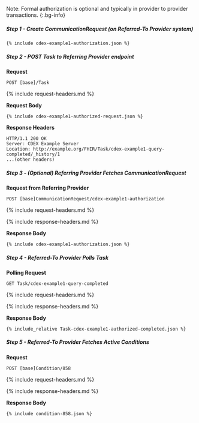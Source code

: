 
Note: Formal authorization is optional and typically in provider to provider transactions.
{:.bg-info}

##### Step 1 - Create CommunicationRequest (on Referred-To Provider system)

~~~
{% include cdex-example1-authorization.json %}
~~~

##### Step 2 - POST Task to Referring Provider endpoint

**Request**
~~~
POST [base]/Task
~~~

{% include request-headers.md %}

**Request Body**

~~~
{% include cdex-example1-authorized-request.json %}
~~~

**Response Headers**

~~~
HTTP/1.1 200 OK
Server: CDEX Example Server
Location: http://example.org/FHIR/Task/cdex-example1-query-completed/_history/1
...(other headers)
~~~

##### Step 3 - (Optional) Referring Provider Fetches CommunicationRequest

**Request from Referring Provider**
~~~
POST [base]CommunicationRequest/cdex-example1-authorization
~~~

{% include request-headers.md %}

{% include response-headers.md %}

**Response Body**

~~~
{% include cdex-example1-authorization.json %}
~~~

##### Step 4 - Referred-To Provider Polls Task

**Polling Request**
~~~
GET Task/cdex-example1-query-completed
~~~

{% include request-headers.md %}

{% include response-headers.md %}

**Response Body**

~~~
{% include_relative Task-cdex-example1-authorized-completed.json %}
~~~

##### Step 5 - Referred-To Provider Fetches Active Conditions

**Request**
~~~
POST [base]Condition/858
~~~

{% include request-headers.md %}

{% include response-headers.md %}

**Response Body**

~~~
{% include condition-858.json %}
~~~

